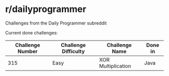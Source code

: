 # r/dailyprogrammer

Challenges from the Daily Programmer subreddit

Current done challenges:

| Challenge Number | Challenge Difficulty | Challenge Name     | Done in | 
| ---------------- | -------------------- | --------------     | ------- |
| 315              | Easy                 | XOR Multiplication |  Java   |

